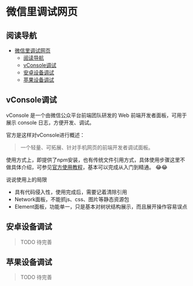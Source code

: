 # 微信里调试网页


## 阅读导航
<!-- TOC -->

- [微信里调试网页](#微信里调试网页)
  - [阅读导航](#阅读导航)
  - [vConsole调试](#vconsole调试)
  - [安卓设备调试](#安卓设备调试)
  - [苹果设备调试](#苹果设备调试)

<!-- /TOC -->

## vConsole调试

vConsole 是一个由微信公众平台前端团队研发的 Web 前端开发者面板，可用于展示 console 日志，方便开发、调试。

官方是这样对vConsole进行概述：

> 一个轻量、可拓展、针对手机网页的前端开发者调试面板。

使用方式上，即提供了npm安装，也有传统文件引用方式，具体使用步骤这里不做具体介绍，可参见[官方使用教程](https://github.com/Tencent/vConsole/blob/dev/doc/tutorial_CN.md)，基本可以完成从入门到精通。 😂😂

 说说使用上的局限
- 具有代码侵入性，使用完成后，需要记着清除引用
- Network面板，不能抓js、css、图片等静态资源包
- Element面板，功能单一，只是基本对树状结构展示，而且展开操作容易误点


## 安卓设备调试

>TODO 待完善

## 苹果设备调试

>TODO 待完善